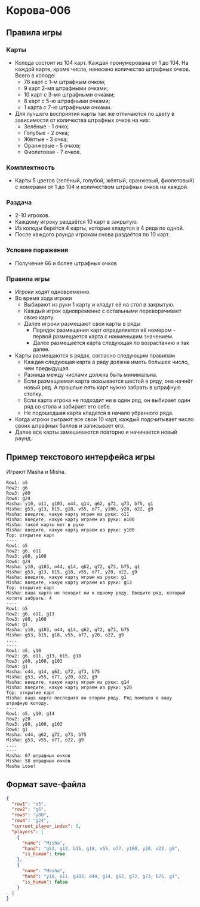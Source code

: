 # Корова-006

## Правила игры

### Карты

* Колода состоит из 104 карт. Каждая пронумерована от 1 до 104. На каждой карте, кроме числа, нанесено количество штрафных очков. Всего в колоде:
  * 76 карт с 1-м штрафным очком;
  * 9 карт 2-мя штрафными очками;
  * 10 карт с 3-мя штрафными очками;
  * 8 карт с 5-ю штрафными очками;
  * 1 карта с 7-ю штрафными очками.
* Для лучшего восприятия карты так же отличаются по цвету в зависимости от количества штрафных очков на них:
  * Зелёные - 1 очко;
  * Голубые - 2 очка;
  * Жёлтые - 3 очка;
  * Оранжевые - 5 очков;
  * Фиолетовая - 7 очков.

### Комплектность

* Карты 5 цветов (зелёный, голубой, жёлтый, оранжевый, фиолетовый) с номерами от 1 до 104 и количеством штрафных очков на каждой.

### Раздача

* 2-10 игроков.
* Каждому игроку раздаётся 10 карт в закрытую.
* Из колоды берётся 4 карты, которые кладутся в 4 ряда по одной.
* После каждого раунда игрокам снова раздаётся по 10 карт.

### Условие поражения

* Получение 66 и более штрафных очков

### Правила игры

* Игроки ходят одновременно.
* Во время хода игроки
  * Выбирают из руки 1 карту и кладут её на стол в закрытую.
  * Каждый игрок одновременно с остальными переворачивает свою карту.
  * Далее игроки размещают свои карты в ряды
    * Порядок размещения карт определяется её номером - первой размещается карта с наименьшим значением.
    * Далее размещается карта следующая по возрастанию и так далее.
* Карты размещаются в рядах, согласно следующим правилам
  * Каждая следующая карта в ряду должна иметь большее число, чем предыдущая.
  * Разница между числами должна быть минимальна.
  * Если размещаемая карта оказывается шестой в ряду, она начнёт новый ряд. А прошлые пять карт нужно забрать в штрафную стопку.
  * Если карта игрока не подходит ни в один ряд, он выбирает один ряд со стола и забирает его себе.
  * Не подошедшая карта кладется в начало убранного ряда.
* Когда игроки сыграют все свои 10 карт, каждый подсчитывает число своих штрафных баллов и записывает его.
* Далее все карты замешиваются повторно и начинается новый раунд.

## Пример текстового интерфейса игры

Играют Masha и Misha.

```
Row1: o5
Row2: g6
Row3: y80
Row4: g24
Masha: y10, o11, g103, o44, g14, g62, g72, g73, b75, g1
Misha: g53, g13, b15, g18, v55, o77, y100, y20, o22, g9
Masha: введите, какую карту игрем из руки: o11
Misha: введите, какую карту играем из руки: н100
Misha: такой карты нет в руке
Misha: введите, какую карту играем из руки: y100
Top: открытие карт
----
Row1: o5
Row2: g6, o11
Row3: y80, y100
Row4: g24
Masha: y10, g103, o44, g14, g62, g72, g73, b75, g1
Misha: g53, g13, b15, g18, v55, o77, y20, o22, g9
Masha: введите, какую карту игрем из руки: g1
Misha: введите, какую карту играем из руки: g13
Top: открытие карт
Masha: ваша карта не походит ни к одному ряду. Введите ряд, который хотите забрать: 4
----
Row1: o5
Row2: g6, o11, g13
Row3: y80, y100
Row4: g1
Masha: y10, g103, o44, g14, g62, g72, g73, b75
Misha: g53, b15, g18, v55, o77, y20, o22, g9
....
----
Row1: o5, y10
Row2: g6, o11, g13, b15, g18
Row3: y80, y100, g103
Row4: g1
Masha: o44, g14, g62, g72, g73, b75
Misha: g53, v55, o77, y20, o22, g9
Masha: введите, какую карту игрем из руки: g14
Misha: введите, какую карту играем из руки: y20
Top: открытие карт
Misha: ваша карта последняя во втором ряду. Ряд помещен в вашу штрафную колоду.
----
Row1: o5, y10, g14
Row2: y20
Row3: y80, y100, g103
Row4: g1
Masha: o44, g62, g72, g73, b75
Misha: g53, v55, o77, o22, g9
....
----
Masha: 67 штрафных очков
Misha: 58 штрафных очков
Masha Lose!
```
## Формат save-файла

```json
{
  "row1": "o5",
  "row2": "g6",
  "row3": "y80",
  "row4": "g24",
  "current_player_index": 0,
  "players": [
    {
      "name": "Misha",
      "hand": "g53, g13, b15, g18, v55, o77, y100, y20, o22, g9",
      "is_human": true
    },
    {
      "name": "Masha",
      "hand": "y10, o11, g103, o44, g14, g62, g72, g73, b75, g1",
      "is_human": false
    }
  ]
}